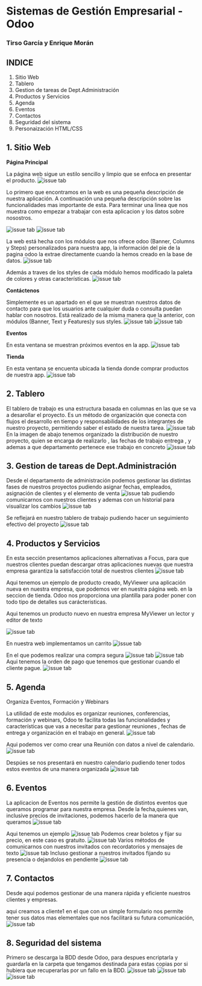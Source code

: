 # Sistemas de Gestión Empresarial - Odoo
### Tirso García y Enrique Morán
## INDICE
1. Sitio Web
2. Tablero
3. Gestion de tareas de Dept.Administración     
4. Productos y Servicios
5. Agenda
6. Eventos
7. Contactos
8. Seguridad del sistema
9. Personaización HTML/CSS
    

## 1. Sitio Web
**Página Principal**

La página web sigue un estilo sencillo y limpio que se enfoca en presentar el producto.
![issue tab](/img/web1.png)

Lo primero que encontramos en la web es una pequeña descripción de nuestra aplicación. A continuación una pequeña descripción sobre las funcionalidades mas importante de esta.
Para terminar una linea que nos muestra como empezar a trabajar con esta aplicacion y los datos sobre nosostros.

![issue tab](/img/web2.png)
![issue tab](/img/web3.png)

La web está hecha con los módulos que nos ofrece odoo (Banner, Columns y Steps) personalizados para nuestra app, la información del pie de la pagina odoo la extrae directamente cuando la hemos creado en la base de datos.
![issue tab](/img/webModulos.png)

Además a traves de los styles de cada módulo hemos modificado la paleta de colores y otras características.
![issue tab](/img/webStyles.png)

**Contáctenos**

Simplemente es un apartado en el que se muestran nuestros datos de contacto para que los usuarios ante cualquier duda o consulta puedan hablar con nosotros. Está realizado de la misma manera que la anterior, con módulos (Banner, Text y Features)y sus styles.
![issue tab](/img/webContacta1.png)
![issue tab](/img/webContacta2.png)

**Eventos**

En esta ventana se muestran próximos eventos en la app.
![issue tab](/img/webEvents.png)

**Tienda**

En esta ventana se encuenta ubicada la tienda donde comprar productos de nuestra app.
![issue tab](/img/webShop.png)

## 2. Tablero

El tablero de trabajo es una estructura basada en columnas en las que se va a desarollar el proyecto. Es un método de organización que conecta con flujos el desarrollo en tiempo y responsabilidades de los integrantes de nuestro proyecto, permitiendo saber el estado de nuestra tarea.
![issue tab](/img/webproyectos1.png)
En la imagen de abajo tenemos organizado la distribución de nuestro proyecto, quien se encarga de realizarlo , las fechas de trabajo entrega , y ademas a que departamento pertenece ese trabajo en concreto
![issue tab](img/webTablero.png)

## 3. Gestion de tareas de Dept.Administración

Desde el departamento de administración podemos gestionar las distintas fases de nuestros proyectos pudiendo asignar fechas, empleados, asignación de clientes y el elemento de venta
![issue tab](img/webGestion.png)
pudiendo comunicarnos con nuestros clientes y ademas con un historial para visualizar los cambios
![issue tab](img/webGestion1.png)

Se reflejará en nuestro tablero de trabajo pudiendo hacer un seguimiento efectivo del proyecto
![issue tab](img/webGestion3.png)


## 4. Productos y Servicios

En esta sección presentamos aplicaciones alternativas a Focus, para que nuestros clientes puedan descargar otras aplicaciones nuevas que nuestra empresa garantiza la satisfacción total de nuestros clientes
![issue tab](img/productos.png)

Aqui tenemos  un ejemplo de producto creado, MyViewer una aplicación nueva en nuestra empresa, que podemos ver en nuestra página web. en la seccion de tienda. Odoo nos proporciona una plantilla para poder poner con todo tipo de detalles sus carácteristicas.

Aqui tenemos un producto nuevo en nuestra empresa MyViewer un lector y editor de texto

![issue tab](img/webProducto1.png)

En nuestra web implementamos un carrito
![issue tab](img/webProducto2.png)

En el que podemos realizar una compra segura
![issue tab](img/webProducto3.png)
![issue tab](img/webProducto4.png)
Aqui tenemos la orden de pago que tenemos que gestionar cuando el cliente pague.
![issue tab](img/webProducto5.png)

## 5. Agenda
Organiza Eventos, Formación y Webinars

La utilidad de este  modulos es organizar reuniones, conferencias, formación y webinars, Odoo te facilita todas las funcionalidades y características que vas a necesitar para gestionar reuniones , fechas de entrega y organización en el trabajo en general.
![issue tab](img/webAgenda1.png)

Aqui podemos ver como crear una Reunión con datos a nivel de calendario.
![issue tab](img/webAgenda2.png)

Despúes se nos presentará en nuestro calendario pudiendo tener todos estos eventos de una manera organizada
![issue tab](img/webAgenda.png)

## 6. Eventos

La aplicacion de Eventos nos permite la gestión de distintos eventos que queramos programar para nuestra empresa. Desde la fecha,quienes van, inclusive precios de invitaciones, podemos hacerlo de la manera que queramos
![issue tab](img/webEventoIntro.png)

Aqui tenemos un ejemplo
![issue tab](img/webEventos1.png)
Podemos crear boletos y fijar su precio, en este caso es gratuito.
![issue tab](img/webEventos2.png)
Varios métodos de comunicarnos con nuestros invitados con recordatorios y mensajes de texto
![issue tab](img/webEventos3.png)
Incluso gestionar a nuestros invitados fijando su presencia o dejandolos en pendiente
![issue tab](img/webEventos4.png)



## 7. Contactos

Desde aqui podemos gestionar de una manera rápida y eficiente nuestros clientes y empresas.

aqui creamos a cliente1 en el que con un simple formulario nos permite tener sus datos mas elementales que nos facilitará su futura comunicación,
![issue tab](img/webContactos.png)




## 8. Seguridad del sistema
Primero se descarga la BDD desde Odoo, para despues encriptarla y guardarla en la carpeta que tengamos destinada para estas copias por si hubiera que recuperarlas por un fallo en la BDD.
![issue tab](img/bases.png)
![issue tab](img/backup.png)
![issue tab](img/encriptacion.png)
    